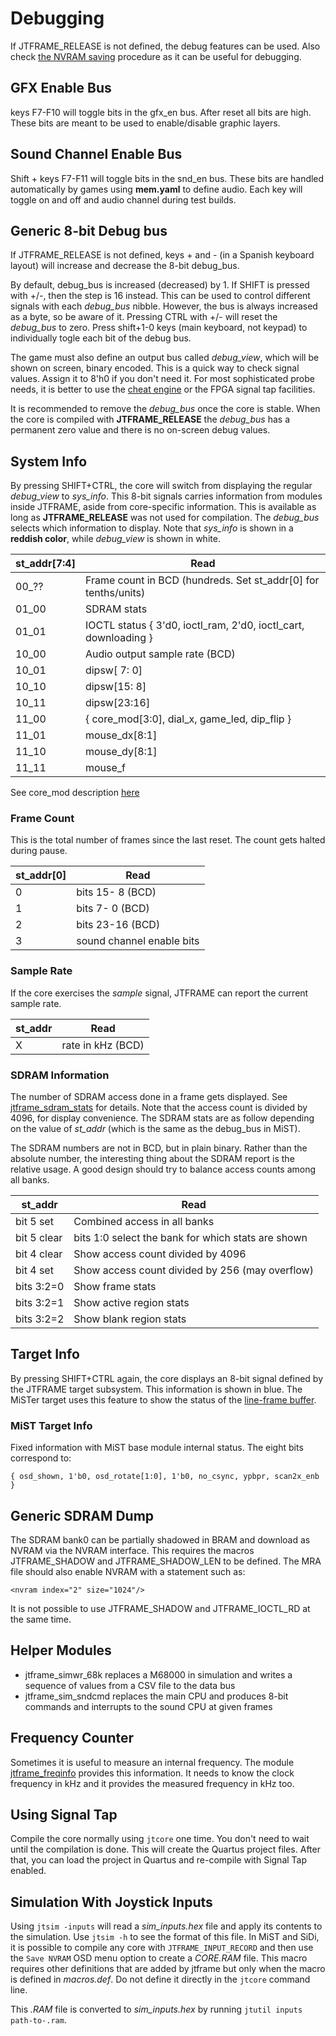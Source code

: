 # Debugging

If JTFRAME_RELEASE is not defined, the debug features can be used. Also check [the NVRAM saving](doc/sdram.md) procedure as it can be useful for debugging.

## GFX Enable Bus

keys F7-F10 will toggle bits in the gfx_en bus. After reset all bits are high. These bits are meant to be used to enable/disable graphic layers.

## Sound Channel Enable Bus

Shift + keys F7-F11 will toggle bits in the snd_en bus. These bits are handled automatically by games using **mem.yaml** to define audio. Each key will toggle on and off and audio channel during test builds.

## Generic 8-bit Debug bus

If JTFRAME_RELEASE is not defined, keys + and - (in a Spanish keyboard layout) will increase and decrease the 8-bit debug_bus.

By default, debug_bus is increased (decreased) by 1. If SHIFT is pressed with +/-, then the step is 16 instead. This can be used to control different signals with each *debug_bus* nibble. However, the bus is always increased as a byte, so be aware of it. Pressing CTRL with +/- will reset the *debug_bus* to zero. Press shift+1-0 keys (main keyboard, not keypad) to individually togle each bit of the debug bus.

The game must also define an output bus called *debug_view*, which will be shown on screen, binary encoded. This is a quick way to check signal values. Assign it to 8'h0 if you don't need it. For most sophisticated probe needs, it is better to use the [cheat engine](cheat.md) or the FPGA signal tap facilities.

It is recommended to remove the *debug_bus* once the core is stable. When the core is compiled with **JTFRAME_RELEASE** the *debug_bus* has a permanent zero value and there is no on-screen debug values.

## System Info

By pressing SHIFT+CTRL, the core will switch from displaying the regular *debug_view* to *sys_info*. This 8-bit signals carries information from modules inside JTFRAME, aside from core-specific information. This is available as long as **JTFRAME_RELEASE** was not used for compilation. The *debug_bus* selects which information to display. Note that *sys_info* is shown in a **reddish color**, while *debug_view* is shown in white.

st_addr[7:4] |  Read
-------------|-------------------------------------------------------
  00_??      |  Frame count in BCD (hundreds. Set st_addr[0] for tenths/units)
  01_00      |  SDRAM stats
  01_01      |  IOCTL status { 3'd0, ioctl_ram, 2'd0, ioctl_cart, downloading }
  10_00      |  Audio output sample rate (BCD)
  10_01      |  dipsw[ 7: 0]
  10_10      |  dipsw[15: 8]
  10_11      |  dipsw[23:16]
  11_00      | { core_mod[3:0], dial_x, game_led, dip_flip }
  11_01      |  mouse_dx[8:1]
  11_10      |  mouse_dy[8:1]
  11_11      |  mouse_f

See core_mod description [here](osd.md)

### Frame Count

This is the total number of frames since the last reset. The count gets halted during pause.

st_addr[0]  |  Read
------------|-----------
  0         | bits 15- 8 (BCD)
  1         | bits  7- 0 (BCD)
  2         | bits 23-16 (BCD)
  3         | sound channel enable bits

### Sample Rate

If the core exercises the *sample* signal, JTFRAME can report the current sample rate.

st_addr     |  Read
------------|-----------
  X         | rate in kHz (BCD)


### SDRAM Information

The number of SDRAM access done in a frame gets displayed. See [jtframe_sdram_stats](../hdl/sdram/jtframe_sdram_stats.v) for details. Note that the access count is divided by 4096, for display convenience. The SDRAM stats are as follow depending on the value of *st_addr* (which is the same as the debug_bus in MiST).

The SDRAM numbers are not in BCD, but in plain binary. Rather than the absolute number, the interesting thing about the SDRAM report is the relative usage. A good design should try to balance access counts among all banks.

st_addr     |  Read
------------|-----------
bit 5 set   | Combined access in all banks
bit 5 clear | bits 1:0 select the bank for which stats are shown
bit 4 clear | Show access count divided by 4096
bit 4 set   | Show access count divided by 256 (may overflow)
bits 3:2=0  | Show frame stats
bits 3:2=1  | Show active region stats
bits 3:2=2  | Show blank region stats

## Target Info

By pressing SHIFT+CTRL again, the core displays an 8-bit signal defined by the JTFRAME target subsystem. This information is shown in blue. The MiSTer target uses this feature to show the status of the [line-frame buffer](../hdl/video/jtframe_lfbuf_ddr_ctrl.v).

### MiST Target Info

Fixed information with MiST base module internal status. The eight bits correspond to:

`{ osd_shown, 1'b0, osd_rotate[1:0], 1'b0, no_csync, ypbpr, scan2x_enb }`

## Generic SDRAM Dump

The SDRAM bank0 can be partially shadowed in BRAM and download as NVRAM via the NVRAM interface. This requires the macros JTFRAME_SHADOW and JTFRAME_SHADOW_LEN to be defined. The MRA file should also enable NVRAM with a statement such as:

```
<nvram index="2" size="1024"/>
```

It is not possible to use JTFRAME_SHADOW and JTFRAME_IOCTL_RD at the same time.

## Helper Modules

- jtframe_simwr_68k replaces a M68000 in simulation and writes a sequence of values from a CSV file to the data bus
- jtframe_sim_sndcmd replaces the main CPU and produces 8-bit commands and interrupts to the sound CPU at given frames

## Frequency Counter

Sometimes it is useful to measure an internal frequency. The module [jtframe_freqinfo](../hdl/clocking/jtframe_freqinfo.v) provides this information. It needs to know the clock frequency in kHz and it provides the measured frequency in kHz too.

## Using Signal Tap

Compile the core normally using `jtcore` one time. You don't need to wait until the compilation is done. This will create the Quartus project files. After that, you can load the project in Quartus and re-compile with Signal Tap enabled.

## Simulation With Joystick Inputs

Using `jtsim -inputs` will read a *sim_inputs.hex* file and apply its contents to the simulation. Use `jtsim -h` to see the format of this file. In MiST and SiDi, it is possible to compile any core with `JTFRAME_INPUT_RECORD` and then use the `Save NVRAM` OSD menu option to create a *CORE.RAM* file. This macro requires other definitions that are added by jtframe but only when the macro is defined in *macros.def*. Do not define it directly in the `jtcore` command line.

This *.RAM* file is converted to *sim_inputs.hex* by running `jtutil inputs path-to-.ram`.